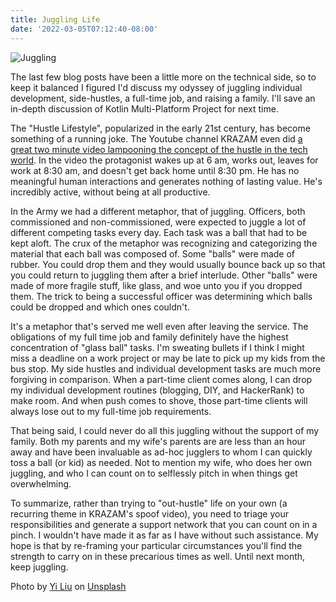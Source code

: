 ```yaml
---
title: Juggling Life
date: '2022-03-05T07:12:40-08:00'
---
```

![Juggling](/blog-v3/assets/juggling.jpg)

The last few blog posts have been a little more on the technical side, so to keep it balanced I figured I'd discuss  my odyssey of juggling individual development, side-hustles, a full-time job, and raising a family.  I'll save an in-depth discussion of Kotlin Multi-Platform Project for next time.  

The "Hustle Lifestyle", popularized in the early 21st century, has become something of a running joke.  The Youtube channel KRAZAM even did [a great two minute video lampooning the concept of the hustle in the tech world](https://www.youtube.com/watch?v=_o7qjN3KF8U).  In the video the protagonist wakes up at 6 am, works out, leaves for work at 8:30 am, and doesn't get back home until 8:30 pm.  He has no meaningful human interactions and generates nothing of lasting value.  He's incredibly active, without being at all productive.

In the Army we had a different metaphor, that of juggling.  Officers, both commissioned and non-commissioned, were expected to juggle a lot of different competing tasks every day.  Each task was a ball that had to be kept aloft.  The crux of the metaphor was recognizing and categorizing the material that each ball was composed of.  Some "balls" were made of rubber.  You could drop them and they would usually bounce back up so that you could return to juggling them after a brief interlude.  Other "balls" were made of more fragile stuff, like glass, and woe unto you if you dropped them.  The trick to being a successful officer was determining which balls could be dropped and which ones couldn't.  

It's a metaphor that's served me well even after leaving the service.  The obligations of my full time job and family definitely have the highest concentration of "glass ball" tasks.  I'm sweating bullets if I think I might miss a deadline on a work project or may be late to pick up my kids from the bus stop. My side hustles and individual development tasks are much more forgiving in comparison.  When a part-time client comes along, I can drop my individual development routines (blogging, DIY, and HackerRank) to make room.  And when push comes to shove, those part-time clients will always lose out to my full-time job requirements.  

That being said, I could never do all this juggling without the support of my family.  Both my parents and my wife's parents are are less than an hour away and have been invaluable as ad-hoc jugglers to whom I can quickly toss a ball (or kid) as needed.  Not to mention my wife, who does her own juggling, and who I can count on to selflessly pitch in when things get overwhelming.  

To summarize, rather than trying to "out-hustle" life on your own (a recurring theme in KRAZAM's spoof video), you need to triage your responsibilities and generate a support network that you can count on in a pinch.  I wouldn't have made it as far as I have without such assistance.  My hope is that by re-framing your particular circumstances you'll find the strength to carry on in these precarious times as well.   Until next month, keep juggling.

Photo by <a href="https://unsplash.com/@stevenliuyi?utm_source=unsplash&utm_medium=referral&utm_content=creditCopyText">Yi Liu</a> on <a href="https://unsplash.com/s/photos/juggling?utm_source=unsplash&utm_medium=referral&utm_content=creditCopyText">Unsplash</a>
